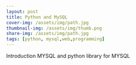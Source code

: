 ```yaml
---
layout: post
title: Python and MySQL 
cover-img: /assets/img/path.jpg
thumbnail-img: /assets/img/thumb.png
share-img: /assets/img/path.jpg
tags: [python, mysql,web,programming]
---
```


Introduction MYSQL and python library for MYSQL 

